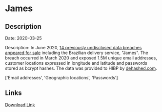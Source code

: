 # James

## Description

Date: 2020-03-25

Description:
In June 2020, <a href="https://www.binarydefense.com/threat_watch/seller-floods-forums-with-stolen-data/" target="_blank" rel="noopener">14 previously undisclosed data breaches appeared for sale</a> including the Brazilian delivery service, &quot;James&quot;. The breach occurred in March 2020 and exposed 1.5M unique email addresses, customer locations expressed in longitude and latitude and passwords stored as bcrypt hashes. The data was provided to HIBP by <a href="https://dehashed.com/" target="_blank" rel="noopener">dehashed.com</a>.


['Email addresses', 'Geographic locations', 'Passwords']

## Links

[Download Link](https://link-to.net/1229997/892.7214201255717/dynamic/?r=amFtZXNkZWxpdmVyeS5jb20uYnI=)